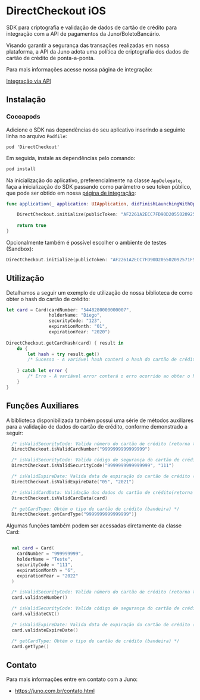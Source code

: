 
# DirectCheckout iOS

SDK para criptografia e validação de dados de cartão de crédito para integração com a API de pagamentos da Juno/BoletoBancário.

Visando garantir a segurança das transações realizadas em nossa plataforma, a API da Juno adota uma política de criptografia dos dados de cartão de crédito de ponta-a-ponta.

Para mais informações acesse nossa página de integração:

[Integração via API](https://www.boletobancario.com/boletofacil/integration/integration.html) 

## Instalação

### Cocoapods

Adicione o SDK nas dependências do seu aplicativo inserindo a seguinte linha no arquivo `Podfile`:

```
pod 'DirectCheckout'
```

Em seguida, instale as dependências pelo comando:

```bash
pod install
```

Na inicialização do aplicativo, preferencialmente na classe `AppDelegate`, faça a inicialização do SDK passando como parâmetro o seu token público, que pode ser obtido em nossa [página de integração](https://www.boletobancario.com/boletofacil/integration/integration.html):

```swift
func application(_ application: UIApplication, didFinishLaunchingWithOptions launchOptions: [UIApplication.LaunchOptionsKey: Any]? = nil) -> Bool {

    DirectCheckout.initialize(publicToken: "AF2261A2ECC7FD90D205502092571F5C1C0831935E35073AA95AEBEB68D7E5C5")
    
    return true
}
```

Opcionalmente também é possível escolher o ambiente de testes (Sandbox):

```swift
DirectCheckout.initialize(publicToken: "AF2261A2ECC7FD90D205502092571F5C1C0831935E35073AA95AEBEB68D7E5C5", environment: .sandbox)
```

## Utilização

Detalhamos a seguir um exemplo de utilização de nossa biblioteca de como obter o hash do cartão de crédito:

```swift
let card = Card(cardNumber: "5448280000000007",
                holderName: "Diego",
                securityCode: "123",
                expirationMonth: "01",
                expirationYear: "2020")
                
DirectCheckout.getCardHash(card) { result in
    do {
        let hash = try result.get()
        /* Sucesso - A variável hash conterá o hash do cartão de crédito */
        
    } catch let error {
        /* Erro - A variável error conterá o erro ocorrido ao obter o hash */
    }
}
```

## Funções Auxiliares

A biblioteca disponibilizada também possui uma série de métodos auxiliares para a validação de dados do cartão de crédito, conforme demonstrado a seguir:

```swift
  /* isValidSecurityCode: Valida número do cartão de crédito (retorna true se for válido) */
  DirectCheckout.isValidCardNumber("9999999999999999")

  /* isValidSecurityCode: Valida código de segurança do cartão de crédito (retorna true se for válido) */
  DirectCheckout.isValidSecurityCode("9999999999999999", "111")

  /* isValidExpireDate: Valida data de expiração do cartão de crédito (retorna true se for válido) */
  DirectCheckout.isValidExpireDate("05", "2021")

  /* isValidCardData: Validação dos dados do cartão de crédito(retorna true se for válido) */
  DirectCheckout.isValidCardData(card)

  /* getCardType: Obtém o tipo de cartão de crédito (bandeira) */
  DirectCheckout.getCardType("9999999999999999")}

```

Algumas funções também podem ser acessadas diretamente da classe Card:

```kotlin

  val card = Card(
    cardNumber = "999999999",
    holderName = "Teste",
    securityCode = "111",
    expirationMonth = "6",
    expirationYear = "2022"
  )

  /* isValidSecurityCode: Valida número do cartão de crédito (retorna true se for válido) */
  card.validateNumber()

  /* isValidSecurityCode: Valida código de segurança do cartão de crédito (retorna true se for válido) */
  card.validateCVC()

  /* isValidExpireDate: Valida data de expiração do cartão de crédito (retorna true se for válido) */
  card.validateExpireDate()

  /* getCardType: Obtém o tipo de cartão de crédito (bandeira) */
  card.getType()

```

## Contato 

Para mais informações entre em contato com a Juno:

* https://juno.com.br/contato.html



